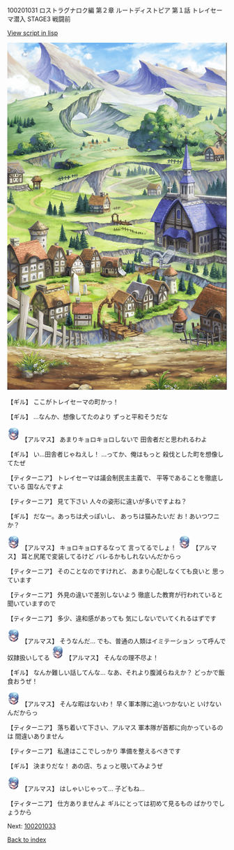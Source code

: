 100201031 ロストラグナロク編 第２章 ルートディストピア 第１話 トレイセーマ潜入 STAGE3 戦闘前

[View script in lisp](../scripts/100201031.txt)

![004_outland.png](../images/backgrounds/004_outland.png)

【ギル】
ここがトレイセーマの町かっ！

【ギル】
…なんか、想像してたのより
ずっと平和そうだな

<img src="../images/units/3103811.png" alt="3103811.png" height="34"/>
【アルマス】
あまりキョロキョロしないで
田舎者だと思われるわよ

【ギル】
い…田舎者じゃねえし！
…ってか、俺はもっと
殺伐とした町を想像してたぜ

【ティターニア】
トレイセーマは議会制民主主義で、
平等であることを徹底している
国なんですよ

【ティターニア】
見て下さい
人々の姿形に違いが多いですよね？

【ギル】
だなー。あっちは犬っぽいし、
あっちは猫みたいだ
お！あいつワニか？

<img src="../images/units/3103811.png" alt="3103811.png" height="34"/>
【アルマス】
キョロキョロするなって
言ってるでしょ！

<img src="../images/units/3103811.png" alt="3103811.png" height="34"/>
【アルマス】
耳と尻尾で変装してるけど
バレるかもしれないんだからっ

【ティターニア】
そのことなのですけれど、
あまり心配しなくても良いと
思っています

【ティターニア】
外見の違いで差別しないよう
徹底した教育が行われていると
聞いていますので

【ティターニア】
多少、違和感があっても
気にしないでいてくれるはずです

<img src="../images/units/3103811.png" alt="3103811.png" height="34"/>
【アルマス】
そうなんだ…
でも、普通の人類はイミテーション
って呼んで奴隷扱いしてる

<img src="../images/units/3103811.png" alt="3103811.png" height="34"/>
【アルマス】
そんなの理不尽よ！

【ギル】
なんか難しい話してんな…
なあ、それより腹減らねえか？
どっかで飯食おうぜ！

<img src="../images/units/3103811.png" alt="3103811.png" height="34"/>
【アルマス】
そんな暇はないわ！
早く軍本隊に追いつかないと
いけないんだからっ

【ティターニア】
落ち着いて下さい、アルマス
軍本隊が首都に向かっているのは
間違いありません

【ティターニア】
私達はここでしっかり
準備を整えるべきです

【ギル】
決まりだな！
あの店、ちょっと覗いてみようぜ

<img src="../images/units/3103811.png" alt="3103811.png" height="34"/>
【アルマス】
はしゃいじゃって…
子どもね…

【ティターニア】
仕方ありませんよ
ギルにとっては初めて見るもの
ばかりでしょうから


Next: [100201033](100201033.md)

[Back to index](index.md)
